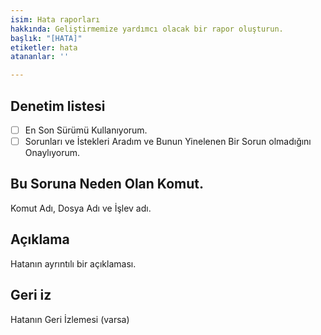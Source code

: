 ```yaml
---
isim: Hata raporları
hakkında: Geliştirmemize yardımcı olacak bir rapor oluşturun.
başlık: "[HATA]"
etiketler: hata
atananlar: ''

---
```


<!-- UYARI: Bu şablonun yok sayılması, sorunun geçersiz olarak kapatılmasına neden olabilir -->

## Denetim listesi
- [ ] En Son Sürümü Kullanıyorum.
- [ ] Sorunları ve İstekleri Aradım ve Bunun Yinelenen Bir Sorun olmadığını Onaylıyorum.

## Bu Soruna Neden Olan Komut.
Komut Adı, Dosya Adı ve İşlev adı.

## Açıklama
Hatanın ayrıntılı bir açıklaması.

## Geri iz
Hatanın Geri İzlemesi (varsa)
